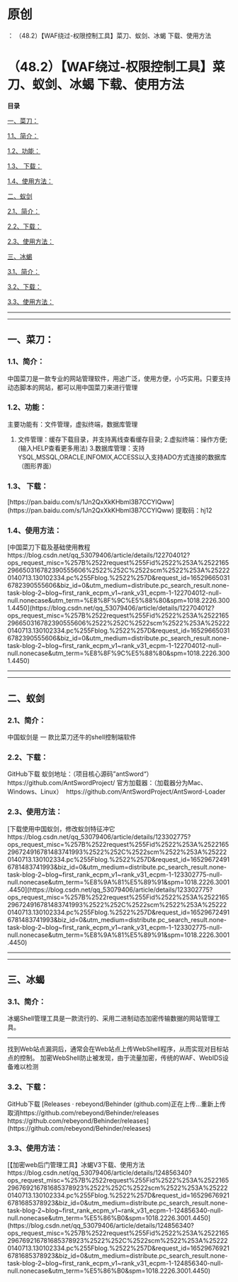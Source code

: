 # 原创
：  （48.2）【WAF绕过-权限控制工具】菜刀、蚁剑、冰蝎 下载、使用方法

# （48.2）【WAF绕过-权限控制工具】菜刀、蚁剑、冰蝎 下载、使用方法

**目录**

[一、菜刀：](#%E4%B8%80%E3%80%81%E8%8F%9C%E5%88%80%EF%BC%9A)

[1.1、简介：](#1.1%E3%80%81%E7%AE%80%E4%BB%8B%EF%BC%9A)

[1.2、功能：](#1.2%E3%80%81%E5%8A%9F%E8%83%BD%EF%BC%9A)

[1.3、 下载：](#1.3%E3%80%81%C2%A0%E4%B8%8B%E8%BD%BD%EF%BC%9A)

[1.4、使用方法：](#1.4%E3%80%81%E4%BD%BF%E7%94%A8%E6%96%B9%E6%B3%95%EF%BC%9A)

[二、蚁剑](#%E4%BA%8C%E3%80%81%E8%9A%81%E5%89%91)

[2.1、简介：](#2.1%E3%80%81%E7%AE%80%E4%BB%8B%EF%BC%9A)

[2.2、下载：](#2.2%E3%80%81%E4%B8%8B%E8%BD%BD%EF%BC%9A)

[2.3、使用方法：](#2.3%E3%80%81%E4%BD%BF%E7%94%A8%E6%96%B9%E6%B3%95%EF%BC%9A)

[三、冰蝎](#%E4%B8%89%E3%80%81%E5%86%B0%E8%9D%8E)

[3.1、简介：](#3.1%E3%80%81%E7%AE%80%E4%BB%8B%EF%BC%9A)

[3.2、下载：](#3.2%E3%80%81%E4%B8%8B%E8%BD%BD%EF%BC%9A)

[3.3、使用方法：](#3.3%E3%80%81%E4%BD%BF%E7%94%A8%E6%96%B9%E6%B3%95%EF%BC%9A)

---


---


## 一、菜刀：

> 
<h3>1.1、简介：</h3>
中国菜刀是一款专业的网站管理软件，用途广泛，使用方便，小巧实用。只要支持动态脚本的网站，都可以用中国菜刀来进行管理


> 
<h3>1.2、功能：</h3>

主要功能有：文件管理，虚拟终端，数据库管理
1. 文件管理：缓存下载目录，并支持离线查看缓存目录;
2.虚拟终端：操作方便;(输入HELP查看更多用法)
3.数据库管理：支持YSQL,MSSQL,ORACLE,INFOMIX,ACCESS以入支持ADO方式连接的数据库（图形界面）


> 
<h3>1.3、 下载：</h3>
[https://pan.baidu.com/s/1Jn2QxXkKHbml3B7CCYlQww​​​​​​](https://pan.baidu.com/s/1Jn2QxXkKHbml3B7CCYlQww)
提取码：hj12


> 
<h3>1.4、使用方法：</h3>
[中国菜刀下载及基础使用教程<img alt="" src="https://csdnimg.cn/release/blog_editor_html/release2.1.3/ckeditor/plugins/CsdnLink/icons/icon-default.png?t=M4AD"/>https://blog.csdn.net/qq_53079406/article/details/122704012?ops_request_misc=%257B%2522request%255Fid%2522%253A%2522165296650316782390555606%2522%252C%2522scm%2522%253A%252220140713.130102334.pc%255Fblog.%2522%257D&amp;request_id=165296650316782390555606&amp;biz_id=0&amp;utm_medium=distribute.pc_search_result.none-task-blog-2~blog~first_rank_ecpm_v1~rank_v31_ecpm-1-122704012-null-null.nonecase&amp;utm_term=%E8%8F%9C%E5%88%80&amp;spm=1018.2226.3001.4450](https://blog.csdn.net/qq_53079406/article/details/122704012?ops_request_misc=%257B%2522request%255Fid%2522%253A%2522165296650316782390555606%2522%252C%2522scm%2522%253A%252220140713.130102334.pc%255Fblog.%2522%257D&amp;request_id=165296650316782390555606&amp;biz_id=0&amp;utm_medium=distribute.pc_search_result.none-task-blog-2~blog~first_rank_ecpm_v1~rank_v31_ecpm-1-122704012-null-null.nonecase&amp;utm_term=%E8%8F%9C%E5%88%80&amp;spm=1018.2226.3001.4450)



---


---


## 二、蚁剑

> 
<h3>2.1、简介：</h3>
中国蚁剑是 一 款比菜刀还牛的shell控制端软件


> 
<h3>2.2、下载：</h3>
GitHub下载
蚁剑地址：（项目核心源码”antSword“）
https://github.com/AntSwordProject/
官方加载器：（加载器分为Mac、Windows、Linux）
 https://github.com/AntSwordProject/AntSword-Loader


> 
<h3>2.3、使用方法：</h3>
[下载使用中国蚁剑，修改蚁剑特征冲它<img alt="" src="https://csdnimg.cn/release/blog_editor_html/release2.1.3/ckeditor/plugins/CsdnLink/icons/icon-default.png?t=M4AD"/>https://blog.csdn.net/qq_53079406/article/details/123302775?ops_request_misc=%257B%2522request%255Fid%2522%253A%2522165296724916781483741993%2522%252C%2522scm%2522%253A%252220140713.130102334.pc%255Fblog.%2522%257D&amp;request_id=165296724916781483741993&amp;biz_id=0&amp;utm_medium=distribute.pc_search_result.none-task-blog-2~blog~first_rank_ecpm_v1~rank_v31_ecpm-1-123302775-null-null.nonecase&amp;utm_term=%E8%9A%81%E5%89%91&amp;spm=1018.2226.3001.4450](https://blog.csdn.net/qq_53079406/article/details/123302775?ops_request_misc=%257B%2522request%255Fid%2522%253A%2522165296724916781483741993%2522%252C%2522scm%2522%253A%252220140713.130102334.pc%255Fblog.%2522%257D&amp;request_id=165296724916781483741993&amp;biz_id=0&amp;utm_medium=distribute.pc_search_result.none-task-blog-2~blog~first_rank_ecpm_v1~rank_v31_ecpm-1-123302775-null-null.nonecase&amp;utm_term=%E8%9A%81%E5%89%91&amp;spm=1018.2226.3001.4450)



---


---


## 三、冰蝎

> 
<h3>3.1、简介：</h3>
冰蝎Shell管理工具是一款流行的、采用二进制动态加密传输数据的网站管理工具。
<hr/>
找到Web站点漏洞后，通常会在Web站点上传WebShell程序，从而实现对目标站点的控制。
加密WebShell防止被发现，由于流量加密，传统的WAF、WebIDS设备难以检测


> 
<h3>3.2、下载：</h3>
GitHub下载
[Releases · rebeyond/Behinder (github.com)正在上传…重新上传取消https://github.com/rebeyond/Behinder/releases<img alt="" src="https://csdnimg.cn/release/blog_editor_html/release2.1.3/ckeditor/plugins/CsdnLink/icons/icon-default.png?t=M4AD"/>https://github.com/rebeyond/Behinder/releases](https://github.com/rebeyond/Behinder/releases)





> 
<h3>3.3、使用方法：</h3>
[【加密web后门管理工具】冰蝎V3下载、使用方法<img alt="" src="https://csdnimg.cn/release/blog_editor_html/release2.1.3/ckeditor/plugins/CsdnLink/icons/icon-default.png?t=M4AD"/>https://blog.csdn.net/qq_53079406/article/details/124856340?ops_request_misc=%257B%2522request%255Fid%2522%253A%2522165296769216781685378923%2522%252C%2522scm%2522%253A%252220140713.130102334.pc%255Fblog.%2522%257D&amp;request_id=165296769216781685378923&amp;biz_id=0&amp;utm_medium=distribute.pc_search_result.none-task-blog-2~blog~first_rank_ecpm_v1~rank_v31_ecpm-1-124856340-null-null.nonecase&amp;utm_term=%E5%86%B0&amp;spm=1018.2226.3001.4450](https://blog.csdn.net/qq_53079406/article/details/124856340?ops_request_misc=%257B%2522request%255Fid%2522%253A%2522165296769216781685378923%2522%252C%2522scm%2522%253A%252220140713.130102334.pc%255Fblog.%2522%257D&amp;request_id=165296769216781685378923&amp;biz_id=0&amp;utm_medium=distribute.pc_search_result.none-task-blog-2~blog~first_rank_ecpm_v1~rank_v31_ecpm-1-124856340-null-null.nonecase&amp;utm_term=%E5%86%B0&amp;spm=1018.2226.3001.4450)

